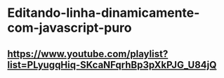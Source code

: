 # Editando-linha-dinamicamente-com-javascript-puro

## https://www.youtube.com/playlist?list=PLyugqHiq-SKcaNFqrhBp3pXkPJG_U84jQ